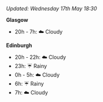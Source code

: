 *Updated: Wednesday 17th May 18:30*

**Glasgow**

* 20h - 7h: :cloud: Cloudy

**Edinburgh**

* 20h - 22h: :cloud: Cloudy
* 23h: :umbrella: Rainy
* 0h - 5h: :cloud: Cloudy
* 6h: :umbrella: Rainy
* 7h: :cloud: Cloudy
